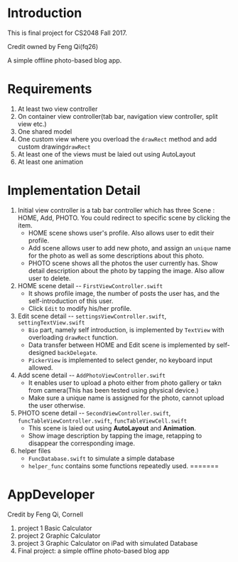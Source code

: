 # Introduction

This is final project for CS2048 Fall 2017.

Credit owned by Feng Qi(fq26)

A simple offline  photo-based blog app.

# Requirements
1. At least two view controller
2. On container view controller(tab bar, navigation view controller, split view etc.)
3. One shared model
4. One custom view where you overload the `drawRect` method and add custom drawing`drawRect`
5. At least one of the views must be laied out using AutoLayout
6. At least one animation

# Implementation Detail
1. Initial view controller is a tab bar controller which has three Scene : HOME, Add, PHOTO. You could redirect to specific scene by clicking the item.
    * HOME scene shows user's profile. Also allows user to edit their profile.
    * Add scene allows user to add new photo, and assign an `unique` name for the photo as well as some descriptions about this photo.
    * PHOTO scene shows all the photos the user currently has. Show detail description about the photo by tapping the image. Also allow user to delete.
2. HOME scene detail -- `FirstViewController.swift`
    * It shows profile image, the number of posts the user has, and the self-introduction of this user.
    * Click `Edit` to modify his/her profile.
3. Edit scene detail -- `settingsViewController.swift`, `settingTextView.swift`
    * `Bio` part, namely self introduction, is implemented by `TextView` with overloading `drawRect` function.
    * Data transfer between HOME and Edit scene is implemented by self-designed `backDelegate`.
    * `PickerView` is implemented to select gender, no keyboard input allowed.
4. Add scene detail -- `AddPhotoViewController.swift`
    * It enables user to upload a photo either from photo gallery or takn from camera(This has been tested using physical device.)
    * Make sure a unique name is assigned for the photo, cannot upload the user otherwise.
5. PHOTO scene detail -- `SecondViewController.swift`, `funcTableViewController.swift`, `funcTableViewCell.swift`
    * This scene is laied out using **AutoLayout** and **Animation**.
    * Show image description by tapping the image, retapping to disappear the corresponding image.
6. helper files
    * `FuncDatabase.swift` to simulate a simple database
    * `helper_func` contains some functions repeatedly used.
=======
# AppDeveloper
Credit by Feng Qi, Cornell

1. project 1 Basic Calculator
2. project 2 Graphic Calculator
3. project 3 Graphic Calculator on iPad with simulated Database
4. Final project: a simple offline photo-based blog app
